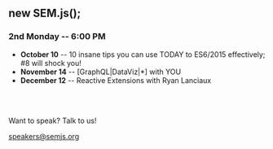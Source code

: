 ##  new SEM.js();
### 2nd Monday -- 6:00 PM

- **October 10** -- 10 insane tips you can use TODAY to ES6/2015 effectively; #8 will shock you!
- **November 14** -- [GraphQL|DataViz|*] with YOU 
- **December 12** -- Reactive Extensions with Ryan Lanciaux
<br />
<br />

Want to speak? Talk to us! 

speakers@semjs.org
